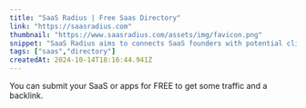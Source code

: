 ```yaml
---
title: "SaaS Radius | Free Saas Directory"
link: "https://saasradius.com"
thumbnail: "https://www.saasradius.com/assets/img/favicon.png"
snippet: "SaaS Radius aims to connects SaaS founders with potential clients, enabling founders to share their projects and clients to discover innovative software solutions. Join today to showcase your SaaS product or find the perfect tool for your business needs."
tags: ["saas","directory"]
createdAt: 2024-10-14T18:16:44.941Z
---
```

You can submit your SaaS or apps for FREE to get some traffic and a backlink. 
